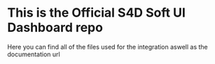# This is the Official S4D Soft UI Dashboard repo
Here you can find all of the files used for the integration aswell as the documentation url
